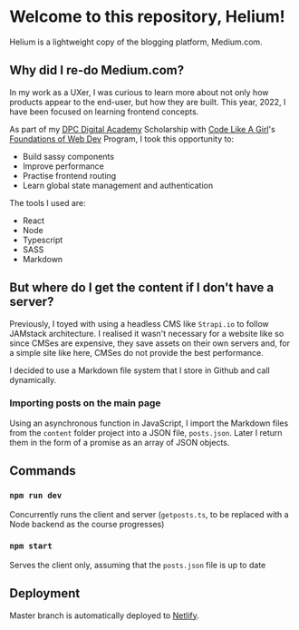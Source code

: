 # Welcome to this repository, Helium!

Helium is a lightweight copy of the blogging platform, Medium.com.

## Why did I re-do Medium.com?

In my work as a UXer, I was curious to learn more about not only how products appear to the end-user, but how they are built. This year, 2022, I have been focused on learning frontend concepts.

As part of my [DPC Digital Academy](https://innovationnetwork.vic.gov.au/digital-academy) Scholarship with [Code Like A Girl](codelikeagirl.com)'s [Foundations of Web Dev](https://learnto.codelikeagirl.com/foundations-of-web-dev) Program, I took this opportunity to:

- Build sassy components
- Improve performance
- Practise frontend routing
- Learn global state management and authentication

The tools I used are:

- React
- Node
- Typescript
- SASS
- Markdown

## But where do I get the content if I don't have a server?

Previously, I toyed with using a headless CMS like `Strapi.io` to follow JAMstack architecture. I realised it wasn't necessary for a website like so since CMSes are expensive, they save assets on their own servers and, for a simple site like here, CMSes do not provide the best performance.

I decided to use a Markdown file system that I store in Github and call dynamically.

### Importing posts on the main page

Using an asynchronous function in JavaScript, I import the Markdown files from the `content` folder project into a JSON file, `posts.json`. Later I return them in the form of a promise as an array of JSON objects.

## Commands

### `npm run dev`

Concurrently runs the client and server (`getposts.ts`, to be replaced with a Node backend as the course progresses)

### `npm start`

Serves the client only, assuming that the `posts.json` file is up to date

## Deployment

Master branch is automatically deployed to [Netlify](https://dynamic-gumption-45f7d8.netlify.app).
